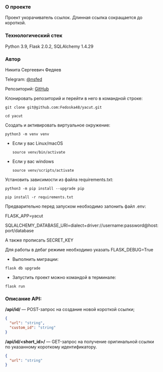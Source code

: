 ### О проекте

Проект укорачиватель ссылок. Длинная ссылка сокращается до короткой.

### Технологический стек

Python 3.9, Flask 2.0.2, SQLAlchemy 1.4.29

### Автор

Никита Сергеевич Федяев

Telegram: [@nsfed](https://t.me/nsfed)

Репозиторий: [GitHub](git@github.com:Fedoska48/yacut.git)

Клонировать репозиторий и перейти в него в командной строке:

```
git clone git@github.com:Fedoska48/yacut.git
```

```
cd yacut
```

Cоздать и активировать виртуальное окружение:

```
python3 -m venv venv
```

* Если у вас Linux/macOS

    ```
    source venv/bin/activate
    ```

* Если у вас windows

    ```
    source venv/scripts/activate
    ```

Установить зависимости из файла requirements.txt:

```
python3 -m pip install --upgrade pip
```

```
pip install -r requirements.txt
```

Предварительно перед запуском необходимо запонить файл .env:

FLASK_APP=yacut

SQLALCHEMY_DATABASE_URI=dialect+driver://username:password@host:port/database

А также прописать SECRET_KEY

Для работы в дебаг режиме необходимо указать FLASK_DEBUG=True

* Выполнить миграции:

```
flask db upgrade
```

* Запустить проект можно командой в терминале:

```
flask run
```

### Описание API:

**/api/id/** — POST-запрос на создание новой короткой ссылки;
```json
{
  "url": "string",
  "custom_id": "string"
}
```



**/api/id/<short_id>/** — GET-запрос на получение оригинальной ссылки по указанному короткому идентификатору.

```json
{
  "url": "string"
}
```